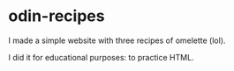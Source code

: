 # odin-recipes

I made a simple website with three recipes of omelette (lol). 

I did it for educational purposes: to practice HTML.
